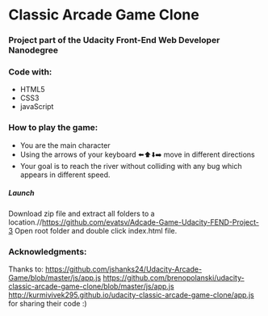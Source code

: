 # Classic Arcade Game Clone

### Project part of the Udacity Front-End Web Developer Nanodegree 

### Code with: 

+ HTML5
+ CSS3
+ javaScript

### How to play the game:
- You are the main character
- Using the arrows of your keyboard ⬅️⬆️⬇️➡️ move in different directions
- Your goal is to reach the river without colliding with any bug which appears in different speed.

##### Launch 

Download zip file and extract all folders to a location.//https://github.com/evatsv/Adcade-Game-Udacity-FEND-Project-3
Open root folder and double click index.html file.


### Acknowledgments:
Thanks to:
https://github.com/jshanks24/Udacity-Arcade-Game/blob/master/js/app.js 
https://github.com/brenopolanski/udacity-classic-arcade-game-clone/blob/master/js/app.js 
http://kurmivivek295.github.io/udacity-classic-arcade-game-clone/app.js
for sharing their code :)




